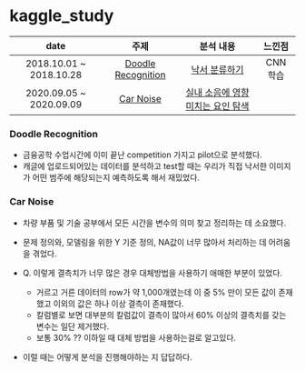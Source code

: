 # kaggle_study
| date | 주제 | 분석 내용 | 느낀점 |
| :---: |:---:|:---:|:---:|
| 2018.10.01 ~ 2018.10.28 | [Doodle Recognition](https://www.kaggle.com/c/quickdraw-doodle-recognition) | [낙서 분류하기](https://github.com/jeeyeonLIM/Graduate_Course/tree/master/Financial%20engineering/Kaggle_Doodle_Recognition_Challenge) | CNN 학습 | 
| 2020.09.05 ~ 2020.09.09 | [Car Noise](https://www.kaggle.com/murtio/car-noise-specification) | [실내 소음에 영향 미치는 요인 탐색](https://github.com/jeeyeonLIM/kaggle_study/blob/master/1_handling.Rmd) |  |

### Doodle Recognition
- 금융공학 수업시간에 이미 끝난 competition 가지고 pilot으로 분석했다. 
- 캐글에 업로드되어있는 데이터를 분석하고 test할 때는 우리가 직접 낙서한 이미지가 어떤 범주에 해당되는지 예측하도록 해서 재밌었다.

### Car Noise 
- 차량 부품 및 기술 공부에서 모든 시간을 변수의 의미 찾고 정리하는 데 소요했다. 
- 문제 정의와, 모델링을 위한 Y 기준 정의, NA값이 너무 많아서 처리하는 데 어려움을 겪었다.
- Q. 이렇게 결측치가 너무 많은 경우 대체방법을 사용하기 애매한 부분이 있었다. 
  - 거르고 거른 데이터의 row가 약 1,000개였는데 이 중 5% 만이 모든 값이 존재했고 이외의 값은 하나 이상 결측이 존재했다.
  - 칼럼별로 보면 대부분의 칼럼값이 결측이 많아서 60% 이상의 결측치를 갖는 변수는 일단 제거했다. 
  - 보통 30% ?? 이하일 때 대체 방법을 사용하는걸로 알고있다.
  
- 이럴 때는 어떻게 분석을 진행해야하는 지 답답하다.


